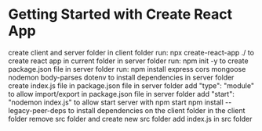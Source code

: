 # Getting Started with Create React App

create client and server folder
in client folder run: npx create-react-app ./ to create react app in current folder
in server folder run: npm init -y to create package.json file
in server folder run: npm install express cors mongoose nodemon body-parses dotenv to install dependencies
in server folder create index.js file
in package.json file in server folder add "type": "module" to allow import/export
in package.json file in server folder add "start": "nodemon index.js" to allow start server with npm start
npm install --legacy-peer-deps to install dependencies on the client folder
in the client folder remove src folder and create new src folder
add index.js in src folder
